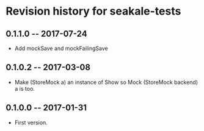 # Revision history for seakale-tests

## 0.1.1.0  -- 2017-07-24

* Add mockSave and mockFailingSave

## 0.1.0.2  -- 2017-03-08

* Make (StoreMock a) an instance of Show so Mock (StoreMock backend) a is too.

## 0.1.0.0  -- 2017-01-31

* First version.
